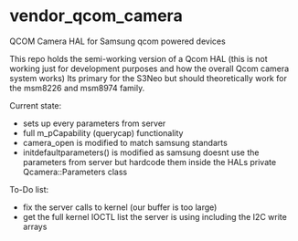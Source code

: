 # vendor_qcom_camera
QCOM Camera HAL for Samsung qcom powered devices

This repo holds the semi-working version of a Qcom HAL (this is not working just for development purposes and how the overall Qcom camera system works)
Its primary for the S3Neo but should theoretically work for the msm8226 and msm8974 family.

Current state:
- sets up every parameters from server
- full m_pCapability (querycap) functionality
- camera_open is modified to match samsung standarts
- initdefaultparameters() is modified as samsung doesnt use the parameters from server but hardcode them inside the HALs private Qcamera::Parameters class


To-Do list:
- fix the server calls to kernel (our buffer is too large)
- get the full kernel IOCTL list the server is using including the I2C write arrays
